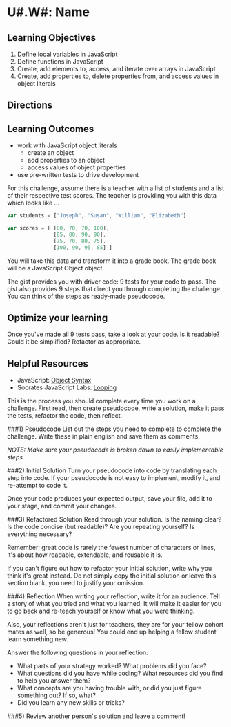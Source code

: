# U#.W#: Name


## Learning Objectives
1. Define local variables in JavaScript
2. Define functions in JavaScript
3. Create, add elements to, access, and iterate over arrays in JavaScript
4. Create, add properties to, delete properties from, and access values in object literals


## Directions

## Learning Outcomes
- work with JavaScript object literals
    - create an object
    - add properties to an object
    - access values of object properties
- use pre-written tests to drive development


For this challenge, assume there is a teacher with a list of students and a list of their respective test scores.  The teacher is providing you with this data which looks like ...

```javascript
var students = ["Joseph", "Susan", "William", "Elizabeth"]

var scores = [ [80, 70, 70, 100],
               [85, 80, 90, 90],
               [75, 70, 80, 75],
               [100, 90, 95, 85] ]
```


You will take this data and transform it into a grade book.  The grade book will be a JavaScript Object object.

The gist provides you with driver code: 9 tests for your code to pass.  The gist also provides 9 steps that direct you through completing the challenge.  You can think of the steps as ready-made pseudocode.



## Optimize your learning 
Once you've made all 9 tests pass, take a look at your code.  Is it readable?  Could it be simplified?  Refactor as appropriate.



## Helpful Resources
* JavaScript: [Object Syntax](http://www.sitepoint.com/back-to-basics-javascript-object-syntax/)
* Socrates JavaScript Labs: [Looping](https://socrates.devbootcamp.com/labs/javascript/loops/looping-basics)

This is the process you should complete every time you work on a challenge. First read, then create pseudocode, write a solution, make it pass the tests, refactor the code, then reflect. 

<!--Click the "Start" button above to open the gist AND go the exercise: <a href="http://socrates.devbootcamp.com/exercises/26" target="_blank">EXERCISE: Calculating the Array Total</a>-->
 

###1) Pseudocode
List out the steps you need to complete to complete the challenge.  Write these in plain english and save them as comments. 

*NOTE: Make sure your pseudocode is broken down to easily implementable steps.*

###2) Initial Solution
Turn your pseudocode into code by translating each step into code. If your pseudocode is not easy to implement, modify it, and re-attempt to code it. 


Once your code produces your expected output, save your file, add it to your stage, and commit your changes. 


<!--###4) Review and Create Tests
Click on the "See Specs" button in the exercise, and review the rspec tests that you just passed. 
-->
###3) Refactored Solution
Read through your solution. Is the naming clear? Is the code concise (but readable)? Are you repeating yourself? Is everything necessary? 

Remember: great code is rarely the fewest number of characters or lines, it's about how readable, extendable, and reusable it is.

If you can't figure out how to refactor your initial solution, write why you think it's great instead. Do not simply copy the initial solution or leave this section blank, you need to justify your omission.

###4) Reflection
When writing your reflection, write it for an audience. Tell a story of what you tried and what you learned. It will make it easier for you to go back and re-teach yourself or know what you were thinking. 

Also, your reflections aren't just for teachers, they are for your fellow cohort mates as well, so be generous! You could end up helping a fellow student learn something new.

Answer the following questions in your reflection:

* What parts of your strategy worked? What problems did you face?    
* What questions did you have while coding? What resources did you find to help you answer them?  
* What concepts are you having trouble with, or did you just figure something out? If so, what?  
* Did you learn any new skills or tricks?

<!--###) Submit the Challenge-->


###5) Review another person's solution and leave a comment!

